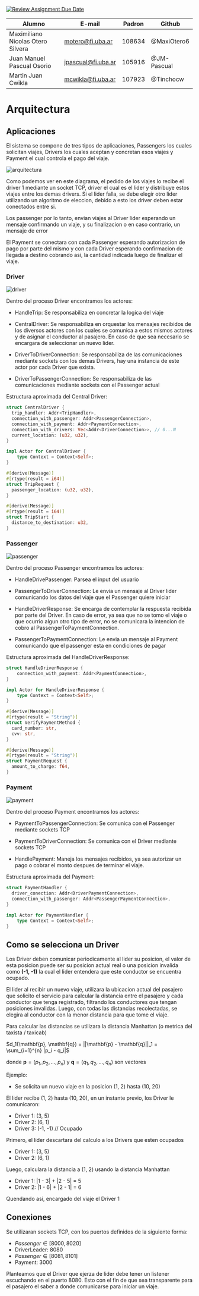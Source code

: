 [![Review Assignment Due Date](https://classroom.github.com/assets/deadline-readme-button-22041afd0340ce965d47ae6ef1cefeee28c7c493a6346c4f15d667ab976d596c.svg)](https://classroom.github.com/a/GAOi0Fq-)

| Alumno                            | E-mail             | Padron | Github      |
| --------------------------------- | ------------------ | ------ | ----------- |
| Maximiliano Nicolas Otero Silvera | motero@fi.uba.ar   | 108634 | @MaxiOtero6 |
| Juan Manuel Pascual Osorio        | jpascual@fi.uba.ar | 105916 | @JM-Pascual |
| Martin Juan Cwikla                | mcwikla@fi.uba.ar  | 107923 | @Tinchocw   |

# Arquitectura

## Aplicaciones

El sistema se compone de tres tipos de aplicaciones, Passengers los cuales solicitan viajes, Drivers los cuales aceptan y concretan esos viajes y Payment el cual controla el pago del viaje.

![arquitectura](assets/arq_actores.png)

Como podemos ver en este diagrama, el pedido de los viajes lo recibe el driver 1 mediante un socket TCP, driver el cual es el lider y distribuye estos viajes entre los demas drivers. Si el lider falla, se debe elegir otro lider utilizando un algoritmo de eleccion, debido a esto los driver deben estar conectados entre si.

Los passenger por lo tanto, envian viajes al Driver lider esperando un mensaje confirmando un viaje, y su finalizacion o en caso contrario, un mensaje de error

El Payment se conectara con cada Passenger esperando autorizacion de pago por parte del mismo y con cada Driver esperando confirmacion de llegada a destino cobrando asi, la cantidad indicada luego de finalizar el viaje.

### Driver

![driver](assets/ei_driver.png)

Dentro del proceso Driver encontramos los actores:

-   HandleTrip: Se responsabiliza en concretar la logica del viaje

-   CentralDriver: Se responsabiliza en orquestar los mensajes recibidos de los diversos actores con los cuales se comunica a estos mismos actores y de asignar el conductor al pasajero. En caso de que sea necesario se encargara de seleccionar un nuevo lider.

-   DriverToDriverConnection: Se responsabiliza de las comunicaciones mediante sockets con los demas Drivers, hay una instancia de este actor por cada Driver que exista.

-   DriverToPassengerConnection: Se responsabiliza de las comunicaciones mediante sockets con el Passenger actual

Estructura aproximada del Central Driver:

```Rust
struct CentralDriver {
  trip_handler: Addr<TripHandler>,
  connection_with_passenger: Addr<PassengerConnection>,
  connection_with_payment: Addr<PaymentConnection>,
  connection_with_drivers: Vec<Addr<DriverConnection>>, // 0...N
  current_location: (u32, u32),
}

impl Actor for CentralDriver {
    type Context = Context<Self>;
}

#[derive(Message)]
#[rtype(result = i64)]
struct TripRequest {
  passenger_location: (u32, u32),
}

#[derive(Message)]
#[rtype(result = i64)]
struct TripStart {
  distance_to_destination: u32,
}
```

### Passenger

![passenger](assets/ei_passenger.png)

Dentro del proceso Passenger encontramos los actores:

-   HandleDrivePassenger: Parsea el input del usuario

-   PassengerToDriverConnection: Le envia un mensaje al Driver lider comunicando los datos del viaje que el Passenger quiere iniciar

-   HandleDriverResponse: Se encarga de contemplar la respuesta recibida por parte del Driver. En caso de error, ya sea que no se tomo el viaje o que ocurrio algun otro tipo de error, no se comunicara la intencion de cobro al PassengerToPaymentConnection.

-   PassengerToPaymentConnection: Le envia un mensaje al Payment comunicando que el passenger esta en condiciones de pagar

Estructura aproximada del HandleDriverResponse:

```Rust
struct HandleDriverResponse {
    connection_with_payment: Addr<PaymentConnection>,
}

impl Actor for HandleDriverResponse {
    type Context = Context<Self>;
}

#[derive(Message)]
#[rtype(result = "String")]
struct VerifyPaymentMethod {
  card_number: str,
  cvv: str,
}

#[derive(Message)]
#[rtype(result = "String")]
struct PaymentRequest {
  amount_to_charge: f64,
}
```

### Payment

![payment](assets/ei_payment.png)

Dentro del proceso Payment encontramos los actores:

-   PaymentToPassengerConnection: Se comunica con el Passenger mediante sockets TCP

-   PaymentToDriverConnection: Se comunica con el Driver mediante sockets TCP

-   HandlePayment: Maneja los mensajes recibidos, ya sea autorizar un pago o cobrar el monto despues de terminar el viaje.

Estructura aproximada del Payment:

```Rust
struct PaymentHandler {
  driver_conection: Addr<DriverPaymentConnection>,
  connection_with_passenger: Addr<PassengerPaymentConnection>,
}

impl Actor for PaymentHandler {
    type Context = Context<Self>;
}
```

## Como se selecciona un Driver

Los Driver deben comunicar periodicamente al lider su posicion, el valor de esta posicion puede ser
su posicion actual real o una posicion invalida como **(-1, -1)** la cual el lider entendera que este
conductor se encuentra ocupado.

El lider al recibir un nuevo viaje, utilizara la ubicacion
actual del pasajero que solicito el servicio para calcular la distancia entre el pasajero y cada
conductor que tenga registrado, filtrando los conductores que tengan posiciones invalidas.
Luego, con todas las distancias recolectadas, se elegira al conductor con la menor distancia
para que tome el viaje.

Para calcular las distancias se utilizara la distancia Manhattan (o metrica del taxista / taxicab)

$d_1(\mathbf{p}, \mathbf{q}) = ||\mathbf{p} - \mathbf{q}||_1 = \sum_{i=1}^{n} |p_i - q_i|$

donde $\mathbf{p} = (p_1, p_2, ..., p_n) \text{ y } \mathbf{q} = (q_1, q_2, ..., q_n)$ son vectores

Ejemplo:

- Se solicita un nuevo viaje en la posicion (1, 2) hasta (10, 20)

El lider recibe (1, 2) hasta (10, 20), en un instante previo, los Driver le comunicaron:

 - Driver 1: (3, 5)
 - Driver 2: (6, 1)
 - Driver 3: (-1, -1) // Ocupado

Primero, el lider descartara del calculo a los Drivers que esten ocupados

 - Driver 1: (3, 5)
 - Driver 2: (6, 1)

Luego, calculara la distancia a (1, 2) usando la distancia Manhattan

 - Driver 1: |1 - 3| + |2 - 5| = 5
 - Driver 2: |1 - 6| + |2 - 1| = 6

Quendando asi, encargado del viaje el Driver 1


## Conexiones

Se utilizaran sockets TCP, con los puertos definidos de la siguiente forma:

-   $Passenger \in [8000, 8020]$
-   DriverLeader: 8080
-   $Passenger \in [8081, 8101]$
-   Payment: 3000

Planteamos que el Driver que ejerza de lider debe tener un listener escuchando en el puerto 8080.
Esto con el fin de que sea transparente para el pasajero el saber a donde comunicarse para iniciar un viaje.
